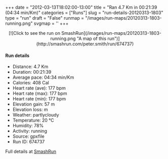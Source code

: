 +++
date = "2012-03-13T18:02:00-13:00"
title = "Ran 4.7 Km in 00:21:39 (04:34 min/Km)"
categories = ["Runs"]
slug = "run-details-20120313-1803"
type = "run"
draft = "False"
runmap = "/images/run-maps/20120313-1803-running.png"
svgmap = '<polyline points="90 77, 74 81, 66 95, 60 99, 46 99, 33 93, 40 66, 28 60, 21 58, 20 50, 28 34, 61 5, 60 0, 50 0, 34 15, 13 34, 11 37, 7 47, 15 32, 52 0, 62 0, 65 4, 25 38, 19 56, 41 68, 35 90, 45 100, 70 93, 74 81, 88 78, 92 72">'
+++



<!--more-->

<center>
[![Click to see the run on SmashRun](/images/run-maps/20120313-1803-running.png "A map of this run")](http://smashrun.com/peter.smith/run/674737)
</center>

#### Run details

* Distance: 4.7 Km
* Duration: 00:21:39
* Average pace: 04:34 min/Km
* Calories: 408 Cal
* Heart rate (ave): 177 bpm
* Heart rate (max): 177 bpm
* Heart rate (min): 177 bpm
* Elevation gain: 57 m
* Elevation loss:  m
* Weather: partlycloudy
* Temperature: 20 &deg;C
* Humidity: 78%
* Activity: running
* Source: gpxfile
* Run ID: 674737

Full details at [SmashRun](http://smashrun.com/peter.smith/run/674737)